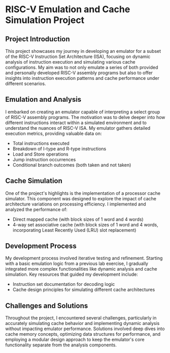 # RISC-V Emulation and Cache Simulation Project

## Project Introduction
This project showcases my journey in developing an emulator for a subset of the RISC-V Instruction Set Architecture (ISA), focusing on dynamic analysis of instruction execution and simulating various cache configurations. My aim was to not only emulate a series of both provided and personally developed RISC-V assembly programs but also to offer insights into instruction execution patterns and cache performance under different scenarios.

## Emulation and Analysis
I embarked on creating an emulator capable of interpreting a select group of RISC-V assembly programs. The motivation was to delve deeper into how different instructions interact within a simulated environment and to understand the nuances of RISC-V ISA. My emulator gathers detailed execution metrics, providing valuable data on:

- Total instructions executed
- Breakdown of I-type and R-type instructions
- Load and Store operations
- Jump instruction occurrences
- Conditional branch outcomes (both taken and not taken)

## Cache Simulation
One of the project's highlights is the implementation of a processor cache simulator. This component was designed to explore the impact of cache architecture variations on processing efficiency. I implemented and analyzed the performance of:

- Direct mapped cache (with block sizes of 1 word and 4 words)
- 4-way set associative cache (with block sizes of 1 word and 4 words, incorporating Least Recently Used (LRU) slot replacement)

## Development Process
My development process involved iterative testing and refinement. Starting with a basic emulation logic from a previous lab exercise, I gradually integrated more complex functionalities like dynamic analysis and cache simulation. Key resources that guided my development include:

- Instruction set documentation for decoding logic
- Cache design principles for simulating different cache architectures

## Challenges and Solutions
Throughout the project, I encountered several challenges, particularly in accurately simulating cache behavior and implementing dynamic analysis without impacting emulator performance. Solutions involved deep dives into cache memory concepts, optimizing data structures for performance, and employing a modular design approach to keep the emulator's core functionality separate from the analysis components.
